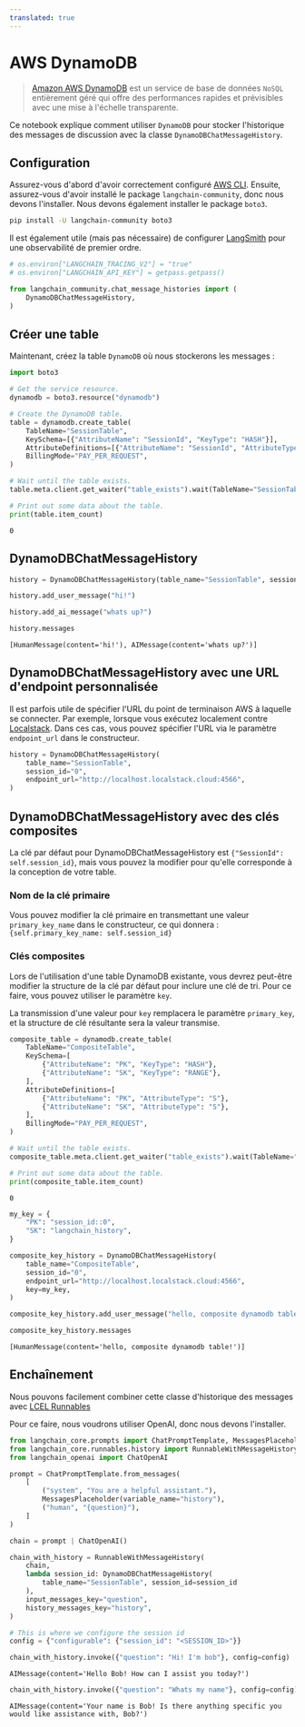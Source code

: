 ```yaml
---
translated: true
---
```


# AWS DynamoDB

>[Amazon AWS DynamoDB](https://awscli.amazonaws.com/v2/documentation/api/latest/reference/dynamodb/index.html) est un service de base de données `NoSQL` entièrement géré qui offre des performances rapides et prévisibles avec une mise à l'échelle transparente.

Ce notebook explique comment utiliser `DynamoDB` pour stocker l'historique des messages de discussion avec la classe `DynamoDBChatMessageHistory`.

## Configuration

Assurez-vous d'abord d'avoir correctement configuré [AWS CLI](https://docs.aws.amazon.com/cli/latest/userguide/cli-chap-configure.html). Ensuite, assurez-vous d'avoir installé le package `langchain-community`, donc nous devons l'installer. Nous devons également installer le package `boto3`.

```bash
pip install -U langchain-community boto3
```

Il est également utile (mais pas nécessaire) de configurer [LangSmith](https://smith.langchain.com/) pour une observabilité de premier ordre.

```python
# os.environ["LANGCHAIN_TRACING_V2"] = "true"
# os.environ["LANGCHAIN_API_KEY"] = getpass.getpass()
```

```python
from langchain_community.chat_message_histories import (
    DynamoDBChatMessageHistory,
)
```

## Créer une table

Maintenant, créez la table `DynamoDB` où nous stockerons les messages :

```python
import boto3

# Get the service resource.
dynamodb = boto3.resource("dynamodb")

# Create the DynamoDB table.
table = dynamodb.create_table(
    TableName="SessionTable",
    KeySchema=[{"AttributeName": "SessionId", "KeyType": "HASH"}],
    AttributeDefinitions=[{"AttributeName": "SessionId", "AttributeType": "S"}],
    BillingMode="PAY_PER_REQUEST",
)

# Wait until the table exists.
table.meta.client.get_waiter("table_exists").wait(TableName="SessionTable")

# Print out some data about the table.
print(table.item_count)
```

```output
0
```

## DynamoDBChatMessageHistory

```python
history = DynamoDBChatMessageHistory(table_name="SessionTable", session_id="0")

history.add_user_message("hi!")

history.add_ai_message("whats up?")
```

```python
history.messages
```

```output
[HumanMessage(content='hi!'), AIMessage(content='whats up?')]
```

## DynamoDBChatMessageHistory avec une URL d'endpoint personnalisée

Il est parfois utile de spécifier l'URL du point de terminaison AWS à laquelle se connecter. Par exemple, lorsque vous exécutez localement contre [Localstack](https://localstack.cloud/). Dans ces cas, vous pouvez spécifier l'URL via le paramètre `endpoint_url` dans le constructeur.

```python
history = DynamoDBChatMessageHistory(
    table_name="SessionTable",
    session_id="0",
    endpoint_url="http://localhost.localstack.cloud:4566",
)
```

## DynamoDBChatMessageHistory avec des clés composites

La clé par défaut pour DynamoDBChatMessageHistory est `{"SessionId": self.session_id}`, mais vous pouvez la modifier pour qu'elle corresponde à la conception de votre table.

### Nom de la clé primaire

Vous pouvez modifier la clé primaire en transmettant une valeur `primary_key_name` dans le constructeur, ce qui donnera :
`{self.primary_key_name: self.session_id}`

### Clés composites

Lors de l'utilisation d'une table DynamoDB existante, vous devrez peut-être modifier la structure de la clé par défaut pour inclure une clé de tri. Pour ce faire, vous pouvez utiliser le paramètre `key`.

La transmission d'une valeur pour `key` remplacera le paramètre `primary_key`, et la structure de clé résultante sera la valeur transmise.

```python
composite_table = dynamodb.create_table(
    TableName="CompositeTable",
    KeySchema=[
        {"AttributeName": "PK", "KeyType": "HASH"},
        {"AttributeName": "SK", "KeyType": "RANGE"},
    ],
    AttributeDefinitions=[
        {"AttributeName": "PK", "AttributeType": "S"},
        {"AttributeName": "SK", "AttributeType": "S"},
    ],
    BillingMode="PAY_PER_REQUEST",
)

# Wait until the table exists.
composite_table.meta.client.get_waiter("table_exists").wait(TableName="CompositeTable")

# Print out some data about the table.
print(composite_table.item_count)
```

```output
0
```

```python
my_key = {
    "PK": "session_id::0",
    "SK": "langchain_history",
}

composite_key_history = DynamoDBChatMessageHistory(
    table_name="CompositeTable",
    session_id="0",
    endpoint_url="http://localhost.localstack.cloud:4566",
    key=my_key,
)

composite_key_history.add_user_message("hello, composite dynamodb table!")

composite_key_history.messages
```

```output
[HumanMessage(content='hello, composite dynamodb table!')]
```

## Enchaînement

Nous pouvons facilement combiner cette classe d'historique des messages avec [LCEL Runnables](/docs/expression_language/how_to/message_history)

Pour ce faire, nous voudrons utiliser OpenAI, donc nous devons l'installer.

```python
from langchain_core.prompts import ChatPromptTemplate, MessagesPlaceholder
from langchain_core.runnables.history import RunnableWithMessageHistory
from langchain_openai import ChatOpenAI
```

```python
prompt = ChatPromptTemplate.from_messages(
    [
        ("system", "You are a helpful assistant."),
        MessagesPlaceholder(variable_name="history"),
        ("human", "{question}"),
    ]
)

chain = prompt | ChatOpenAI()
```

```python
chain_with_history = RunnableWithMessageHistory(
    chain,
    lambda session_id: DynamoDBChatMessageHistory(
        table_name="SessionTable", session_id=session_id
    ),
    input_messages_key="question",
    history_messages_key="history",
)
```

```python
# This is where we configure the session id
config = {"configurable": {"session_id": "<SESSION_ID>"}}
```

```python
chain_with_history.invoke({"question": "Hi! I'm bob"}, config=config)
```

```output
AIMessage(content='Hello Bob! How can I assist you today?')
```

```python
chain_with_history.invoke({"question": "Whats my name"}, config=config)
```

```output
AIMessage(content='Your name is Bob! Is there anything specific you would like assistance with, Bob?')
```

